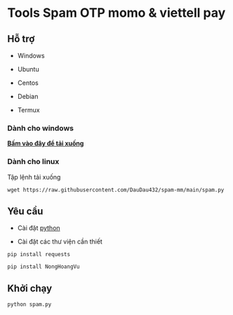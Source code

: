 # Tools Spam OTP momo & viettell pay
## Hỗ trợ
- Windows

- Ubuntu

- Centos

- Debian

- Termux

### Dành cho windows

[**Bấm vào đây để tải xuống**](https://github.com/DauDau432/spam-mm/blob/main/spam.exe?raw=true)
### Dành cho linux
Tập lệnh tải xuống
```
wget https://raw.githubusercontent.com/DauDau432/spam-mm/main/spam.py
```
## Yêu cầu
- Cài đặt [python](https://www.python.org/downloads/windows/)

- Cài đặt các thư viện cần thiết
```
pip install requests
```
```
pip install NongHoangVu
```
## Khởi chạy
```
python spam.py
```
